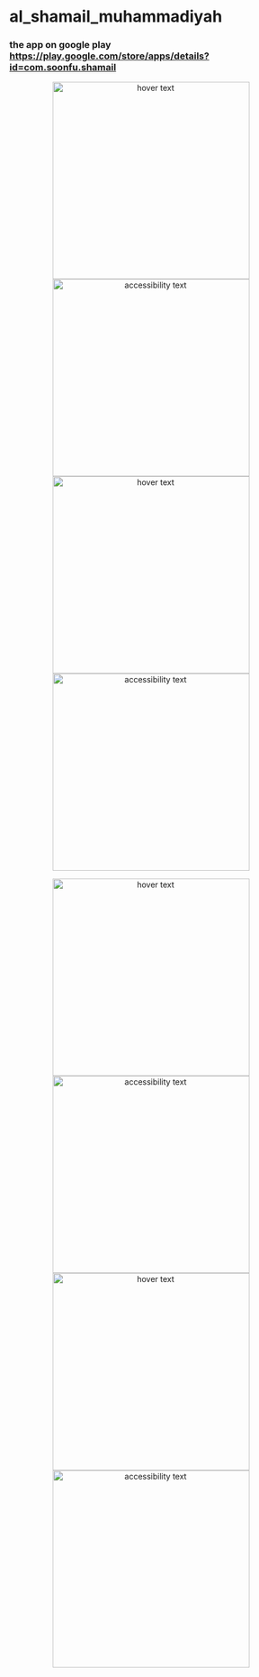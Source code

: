 # al_shamail_muhammadiyah
### the app on google play https://play.google.com/store/apps/details?id=com.soonfu.shamail
<p align="center">
  <img src="./images/1.jpg" width="350" title="hover text">
  <img src="./images/2.jpg" width="350" alt="accessibility text">
   <img src="./images/3.jpg" width="350" title="hover text">
  <img src="./images/4.jpg" width="350" alt="accessibility text">
</p>

<p align="center">
  <img src="./images/5.jpg" width="350" title="hover text">
  <img src="./images/6.jpg" width="350" alt="accessibility text">
   <img src="./images/7.jpg" width="350" title="hover text">
  <img src="./images/8.jpg" width="350" alt="accessibility text">
</p>
